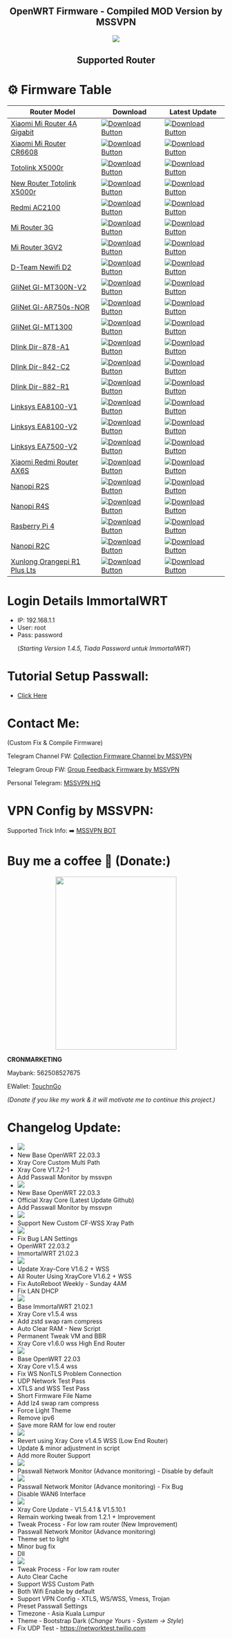 <h2 align="center">
OpenWRT Firmware - Compiled MOD Version by MSSVPN
</h2>

<p align="center"><img src="https://forum.openwrt.org/uploads/default/original/3X/2/9/2965b316403db302c535cae40139e8c49bbad6e3.png"></p>
<h2 align="center">
Supported Router
</h2>

# ⚙️ Firmware Table
| Router Model | Download | Latest Update |
|--------------|----------|---------------|
| <a href="https://github.com/mssvpn/OpenWRT_by_MSSVPN/tree/main/xiaomi_mi-router-4a-gigabit">Xiaomi Mi Router 4A Gigabit</a>    |[![Download Button](https://img.shields.io/badge/Passwall-MSSVPN-yellow.svg)](https://github.com/mssvpn/OpenWRT_by_MSSVPN/tree/main/xiaomi_mi-router-4a-gigabit)|[![Download Button](https://img.shields.io/badge/Version-1.5.1-blue.svg)](https://github.com/mssvpn/OpenWRT_by_MSSVPN/tree/main/xiaomi_mi-router-4a-gigabit) |
| <a href="https://github.com/mssvpn/OpenWRT_by_MSSVPN/tree/main/xiaomi_mi-router-cr6608">Xiaomi Mi Router CR6608</a>    |[![Download Button](https://img.shields.io/badge/Passwall-MSSVPN-yellow.svg)](https://github.com/mssvpn/OpenWRT_by_MSSVPN/tree/main/xiaomi_mi-router-cr6608)|[![Download Button](https://img.shields.io/badge/Version-1.5.1-blue.svg)](https://github.com/mssvpn/OpenWRT_by_MSSVPN/tree/main/xiaomi_mi-router-cr6608) |
| <a href="https://github.com/mssvpn/OpenWRT_by_MSSVPN/tree/main/totolink_x5000r">Totolink X5000r</a>    |[![Download Button](https://img.shields.io/badge/Passwall-MSSVPN-yellow.svg)](https://github.com/mssvpn/OpenWRT_by_MSSVPN/tree/main/totolink_x5000r)|[![Download Button](https://img.shields.io/badge/Version-1.5.1-blue.svg)](https://github.com/mssvpn/OpenWRT_by_MSSVPN/tree/main/totolink_x5000r) |
| <a href="https://shopee.com.my/TOTOLINK-X5000R-(AX1800)-WiFi-6-MU-MIMO-Gigabit-Wireless-WiFi-Router-OpenWRT-Stock-Firmware-i.234683885.13110314797?xptdk=1953b9a8-c1fe-4f96-a5fa-5397cbacad6c" target="_blank">New Router Totolink X5000r</a>    |[![Download Button](https://img.shields.io/badge/Shopee-Trusted!-orange.svg)](https://shopee.com.my/TOTOLINK-X5000R-(AX1800)-WiFi-6-MU-MIMO-Gigabit-Wireless-WiFi-Router-OpenWRT-Stock-Firmware-i.234683885.13110314797?xptdk=1953b9a8-c1fe-4f96-a5fa-5397cbacad6c)|[![Download Button](https://img.shields.io/badge/Shopee-SPayLater-blue.svg)](https://shopee.com.my/TOTOLINK-X5000R-(AX1800)-WiFi-6-MU-MIMO-Gigabit-Wireless-WiFi-Router-OpenWRT-Stock-Firmware-i.234683885.13110314797?xptdk=1953b9a8-c1fe-4f96-a5fa-5397cbacad6c) |
| <a href="https://github.com/mssvpn/OpenWRT_by_MSSVPN/tree/main/xiaomi_redmi-router-ac2100">Redmi AC2100</a>    |[![Download Button](https://img.shields.io/badge/Passwall+SSRPlus-MSSVPN-yellow.svg)](https://github.com/mssvpn/OpenWRT_by_MSSVPN/tree/main/xiaomi_redmi-router-ac2100)|[![Download Button](https://img.shields.io/badge/Version-1.5.1-blue.svg)](https://github.com/mssvpn/OpenWRT_by_MSSVPN/tree/main/xiaomi_redmi-router-ac2100) |
| <a href="https://github.com/mssvpn/OpenWRT_by_MSSVPN/tree/main/xiaomi_mi-router-3g">Mi Router 3G</a>    |[![Download Button](https://img.shields.io/badge/Passwall-MSSVPN-yellow.svg)](https://github.com/mssvpn/OpenWRT_by_MSSVPN/tree/main/xiaomi_mi-router-3g)|[![Download Button](https://img.shields.io/badge/Version-1.5.1-blue.svg)](https://github.com/mssvpn/OpenWRT_by_MSSVPN/tree/main/xiaomi_mi-router-3g) |
| <a href="https://github.com/mssvpn/OpenWRT_by_MSSVPN/tree/main/xiaomi_mi-router-3g-v2">Mi Router 3GV2</a>    |[![Download Button](https://img.shields.io/badge/Passwall-MSSVPN-yellow.svg)](https://github.com/mssvpn/OpenWRT_by_MSSVPN/tree/main/xiaomi_mi-router-3g-v2)|[![Download Button](https://img.shields.io/badge/Version-1.5.1-blue.svg)](https://github.com/mssvpn/OpenWRT_by_MSSVPN/tree/main/xiaomi_mi-router-3g-v2) |
| <a href="https://github.com/mssvpn/OpenWRT_by_MSSVPN/tree/main/d-team_newifi-d2">D-Team Newifi D2</a>    |[![Download Button](https://img.shields.io/badge/Passwall+SSRPlus-MSSVPN-yellow.svg)](https://github.com/mssvpn/OpenWRT_by_MSSVPN/tree/main/d-team_newifi-d2)|[![Download Button](https://img.shields.io/badge/Version-1.5.1-blue.svg)](https://github.com/mssvpn/OpenWRT_by_MSSVPN/tree/main/d-team_newifi-d2) |
| <a href="https://github.com/mssvpn/OpenWRT_by_MSSVPN/tree/main/glinet_gl-mt300n-v2">GliNet Gl-MT300N-V2</a>    |[![Download Button](https://img.shields.io/badge/Passwall-MSSVPN-yellow.svg)](https://github.com/mssvpn/OpenWRT_by_MSSVPN/tree/main/glinet_gl-mt300n-v2)|[![Download Button](https://img.shields.io/badge/Version-1.5.1-blue.svg)](https://github.com/mssvpn/OpenWRT_by_MSSVPN/tree/main/glinet_gl-mt300n-v2) |
| <a href="https://github.com/mssvpn/OpenWRT_by_MSSVPN/tree/main/glinet_gl-ar750s-nor">GliNet Gl-AR750s-NOR</a>    |[![Download Button](https://img.shields.io/badge/Passwall-MSSVPN-yellow.svg)](https://github.com/mssvpn/OpenWRT_by_MSSVPN/tree/main/glinet_gl-ar750s-nor)|[![Download Button](https://img.shields.io/badge/Version-1.5.1-blue.svg)](https://github.com/mssvpn/OpenWRT_by_MSSVPN/tree/main/glinet_gl-ar750s-nor) |
| <a href="https://github.com/mssvpn/OpenWRT_by_MSSVPN/tree/main/glinet_gl-mt1300">GliNet Gl-MT1300</a>    |[![Download Button](https://img.shields.io/badge/Passwall-MSSVPN-yellow.svg)](https://github.com/mssvpn/OpenWRT_by_MSSVPN/tree/main/glinet_gl-mt1300)|[![Download Button](https://img.shields.io/badge/Version-1.5.1-blue.svg)](https://github.com/mssvpn/OpenWRT_by_MSSVPN/tree/main/glinet_gl-mt1300) |
| <a href="https://github.com/mssvpn/OpenWRT_by_MSSVPN/tree/main/dlink_dir-878-a1">Dlink Dir-878-A1</a>    |[![Download Button](https://img.shields.io/badge/Passwall-MSSVPN-yellow.svg)](https://github.com/mssvpn/OpenWRT_by_MSSVPN/tree/main/dlink_dir-878-a1)|[![Download Button](https://img.shields.io/badge/Version-1.5.1-blue.svg)](https://github.com/mssvpn/OpenWRT_by_MSSVPN/tree/main/dlink_dir-878-a1) |
| <a href="https://github.com/mssvpn/OpenWRT_by_MSSVPN/tree/main/dlink_dir-842-c2">Dlink Dir-842-C2</a>    |[![Download Button](https://img.shields.io/badge/Passwall-MSSVPN-yellow.svg)](https://github.com/mssvpn/OpenWRT_by_MSSVPN/tree/main/dlink_dir-842-c2)|[![Download Button](https://img.shields.io/badge/Version-1.5.1-blue.svg)](https://github.com/mssvpn/OpenWRT_by_MSSVPN/tree/main/dlink_dir-842-c2) |
| <a href="https://github.com/mssvpn/OpenWRT_by_MSSVPN/tree/main/dlink_dir-882-r1">Dlink Dir-882-R1</a>    |[![Download Button](https://img.shields.io/badge/Passwall-MSSVPN-yellow.svg)](https://github.com/mssvpn/OpenWRT_by_MSSVPN/tree/main/dlink_dir-882-r1)|[![Download Button](https://img.shields.io/badge/Version-1.5.1-blue.svg)](https://github.com/mssvpn/OpenWRT_by_MSSVPN/tree/main/dlink_dir-882-r1) |
| <a href="https://github.com/mssvpn/OpenWRT_by_MSSVPN/tree/main/linksys_ea8100-v1">Linksys EA8100-V1</a>    |[![Download Button](https://img.shields.io/badge/Passwall+SSRPlus-MSSVPN-yellow.svg)](https://github.com/mssvpn/OpenWRT_by_MSSVPN/tree/main/linksys_ea8100-v1)|[![Download Button](https://img.shields.io/badge/Version-1.5.1-blue.svg)](https://github.com/mssvpn/OpenWRT_by_MSSVPN/tree/main/linksys_ea8100-v1) |
| <a href="https://github.com/mssvpn/OpenWRT_by_MSSVPN/tree/main/linksys_ea8100-v2">Linksys EA8100-V2</a>    |[![Download Button](https://img.shields.io/badge/Passwall+SSRPlus-MSSVPN-yellow.svg)](https://github.com/mssvpn/OpenWRT_by_MSSVPN/tree/main/linksys_ea8100-v2)|[![Download Button](https://img.shields.io/badge/Version-1.5.1-blue.svg)](https://github.com/mssvpn/OpenWRT_by_MSSVPN/tree/main/linksys_ea8100-v2) |
| <a href="https://github.com/mssvpn/OpenWRT_by_MSSVPN/tree/main/linksys_ea7500-v2">Linksys EA7500-V2</a>    |[![Download Button](https://img.shields.io/badge/Passwall+SSRPlus-MSSVPN-yellow.svg)](https://github.com/mssvpn/OpenWRT_by_MSSVPN/tree/main/linksys_ea7500-v2)|[![Download Button](https://img.shields.io/badge/Version-1.5.1-blue.svg)](https://github.com/mssvpn/OpenWRT_by_MSSVPN/tree/main/linksys_ea7500-v2) |
| <a href="https://github.com/mssvpn/OpenWRT_by_MSSVPN/tree/main/xiaomi_redmi-router-ax6s">Xiaomi Redmi Router AX6S</a>    |[![Download Button](https://img.shields.io/badge/Passwall+SSRPlus-MSSVPN-yellow.svg)](https://github.com/mssvpn/OpenWRT_by_MSSVPN/tree/main/xiaomi_redmi-router-ax6s)|[![Download Button](https://img.shields.io/badge/Version-1.5.1-blue.svg)](https://github.com/mssvpn/OpenWRT_by_MSSVPN/tree/main/xiaomi_redmi-router-ax6s) |
| <a href="https://github.com/mssvpn/OpenWRT_by_MSSVPN/tree/main/nanopi-r2s">Nanopi R2S</a>    |[![Download Button](https://img.shields.io/badge/Passwall+OpenClash+SSRPlus-MSSVPN-yellow.svg)](https://github.com/mssvpn/OpenWRT_by_MSSVPN/tree/main/nanopi-r2s)|[![Download Button](https://img.shields.io/badge/Version-1.5.1-blue.svg)](https://github.com/mssvpn/OpenWRT_by_MSSVPN/tree/main/nanopi-r2s) |
| <a href="https://github.com/mssvpn/OpenWRT_by_MSSVPN/tree/main/nanopi-r4s">Nanopi R4S</a>    |[![Download Button](https://img.shields.io/badge/Passwall+OpenClash+SSRPlus-MSSVPN-yellow.svg)](https://github.com/mssvpn/OpenWRT_by_MSSVPN/tree/main/nanopi-r4s)|[![Download Button](https://img.shields.io/badge/Version-1.5.1-blue.svg)](https://github.com/mssvpn/OpenWRT_by_MSSVPN/tree/main/nanopi-r4s) |
| <a href="https://github.com/mssvpn/OpenWRT_by_MSSVPN/tree/main/rpi-4">Rasberry Pi 4</a>    |[![Download Button](https://img.shields.io/badge/Passwall+OpenClash+SSRPlus-MSSVPN-yellow.svg)](https://github.com/mssvpn/OpenWRT_by_MSSVPN/tree/main/rpi-4)|[![Download Button](https://img.shields.io/badge/Version-1.5.1-blue.svg)](https://github.com/mssvpn/OpenWRT_by_MSSVPN/tree/main/rpi-4) |
| <a href="https://github.com/mssvpn/OpenWRT_by_MSSVPN/tree/main/nanopi-r2c">Nanopi R2C</a>    |[![Download Button](https://img.shields.io/badge/Passwall+OpenClash+SSRPlus-MSSVPN-yellow.svg)](https://github.com/mssvpn/OpenWRT_by_MSSVPN/tree/main/nanopi-r2c)|[![Download Button](https://img.shields.io/badge/Version-1.4.8-blue.svg)](https://github.com/mssvpn/OpenWRT_by_MSSVPN/tree/main/nanopi-r2c) |
| <a href="https://github.com/mssvpn/OpenWRT_by_MSSVPN/tree/main/xunlong_orangepi-r1-plus-lts">Xunlong Orangepi R1 Plus Lts</a>    |[![Download Button](https://img.shields.io/badge/Passwall+OpenClash+SSRPlus-MSSVPN-yellow.svg)](https://github.com/mssvpn/OpenWRT_by_MSSVPN/tree/main/xunlong_orangepi-r1-plus-lts)|[![Download Button](https://img.shields.io/badge/Version-1.4.8-blue.svg)](https://github.com/mssvpn/OpenWRT_by_MSSVPN/tree/main/xunlong_orangepi-r1-plus-lts) |

# Login Details ImmortalWRT
* IP: 192.168.1.1
* User: root
* Pass: password <p></p> (<i>Starting Version 1.4.5, Tiada Password untuk ImmortalWRT</i>)

# Tutorial Setup Passwall:
* <a href="https://telegra.ph/Cara-Setup-Pass-Wall---OpenWRT-21023-08-31">Click Here</a>

# Contact Me:
(Custom Fix & Compile Firmware)<p></p>
Telegram Channel FW: <a href="http://t.me/mssvpn_cfw">Collection Firmware Channel by MSSVPN</a><p></p>
Telegram Group FW: <a href="http://t.me/mssvpn_fw">Group Feedback Firmware by MSSVPN</a><p></p>
Personal Telegram: <a href="http://t.me/mssvpn_hq">MSSVPN HQ</a><p></p>

# VPN Config by MSSVPN:
Supported Trick Info: ➡️ <a href="https://t.me/mssvpn_bot">MSSVPN BOT</a>

# Buy me a coffee 🧋 (Donate:)
<p align="center"><img src="https://telegra.ph/file/42d7bf79b27dc90b1cd69.jpg" width="280" height="400"></p>
<p></p>
<b>CRONMARKETING</b><p></p>
Maybank: 562508527675<p></p>
EWallet: <a href="https://payment.tngdigital.com.my/sc/bDLnAXzAbu">TouchnGo</a><p></p>
<i>(Donate if you like my work & it will motivate me to continue this project.)</i>


# Changelog Update:
* <img src="https://img.shields.io/badge/Version-1.5.1-blue.svg">
* New Base OpenWRT 22.03.3
* Xray Core Custom Multi Path
* Xray Core V1.7.2-1
* Add Passwall Monitor by mssvpn
* <img src="https://img.shields.io/badge/Version-1.5.0-blue.svg">
* New Base OpenWRT 22.03.3
* Official Xray Core (Latest Update Github)
* Add Passwall Monitor by mssvpn
* <img src="https://img.shields.io/badge/Version-1.4.8-blue.svg">
* Support New Custom CF-WSS Xray Path 
* <img src="https://img.shields.io/badge/Version-1.4.6-blue.svg">
* Fix Bug LAN Settings
* OpenWRT 22.03.2
* ImmortalWRT 21.02.3 
* <img src="https://img.shields.io/badge/Version-1.4.5-blue.svg">
* Update Xray-Core V1.6.2 + WSS
* All Router Using XrayCore V1.6.2 + WSS
* Fix AutoReboot Weekly - Sunday 4AM
* Fix LAN DHCP
* <img src="https://img.shields.io/badge/Version-1.4.2-blue.svg">
* Base ImmortalWRT 21.02.1
* Xray Core v1.5.4 wss
* Add zstd swap ram compress
* Auto Clear RAM - New Script
* Permanent Tweak VM and BBR
* Xray Core v1.6.0 wss High End Router
* <img src="https://img.shields.io/badge/Version-1.4.1-blue.svg">
* Base OpenWRT 22.03
* Xray Core v1.5.4 wss
* Fix WS NonTLS Problem Connection
* UDP Network Test Pass
* XTLS and WSS Test Pass
* Short Firmware File Name 
* Add lz4 swap ram compress
* Force Light Theme
* Remove ipv6
* Save more RAM for low end router
* <img src="https://img.shields.io/badge/Version-1.3.7-blue.svg">
* Revert using Xray Core v1.4.5 WSS (Low End Router)
* Update & minor adjustment in script
* Add more Router Support
* <img src="https://img.shields.io/badge/Version-1.3.6-blue.svg">
* Passwall Network Monitor (Advance monitoring) - Disable by default
* <img src="https://img.shields.io/badge/Version-1.3.5-blue.svg">
* Passwall Network Monitor (Advance monitoring) - Fix Bug
* Disable WAN6 Interface
* <img src="https://img.shields.io/badge/Version-1.3.4-blue.svg">
* Xray Core Update - V1.5.4.1 & V1.5.10.1
* Remain working tweak from 1.2.1 + Improvement
* Tweak Process - For low ram router (New Improvement)
* Passwall Network Monitor (Advance monitoring)
* Theme set to light
* Minor bug fix
* Dll
* <img src="https://img.shields.io/badge/Version-1.2.1-blue.svg">
* Tweak Process - For low ram router
* Auto Clear Cache
* Support WSS Custom Path
* Both Wifi Enable by default
* Support VPN Config - XTLS, WS/WSS, Vmess, Trojan
* Preset Passwall Settings
* Timezone - Asia Kuala Lumpur
* Theme - Bootstrap Dark
(<i>Change Yours - System -> Style</i>)
* Fix UDP Test - https://networktest.twilio.com